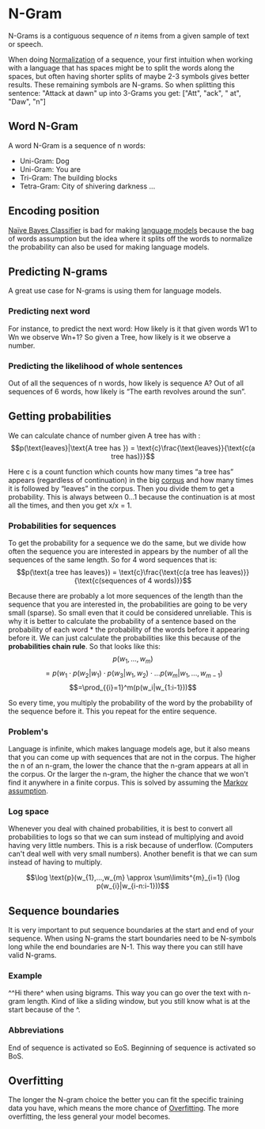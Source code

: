 # N-Gram 

N-Grams is a contiguous sequence of _n_ items from a given sample of text or speech.

When doing [Normalization](../Data/Normalization.md) of a sequence, your first intuition when working with a language that has spaces might be to split the words along the spaces, but often having shorter splits of maybe 2-3 symbols gives better results. These remaining symbols are N-grams. So when splitting this sentence: "Attack at dawn" up into 3-Grams you get:  ["Att", "ack", " at", "Daw", "n"]

## Word N-Gram
A word N-Gram is a sequence of n words:
- Uni-Gram: Dog
- Uni-Gram: You are 
- Tri-Gram: The building blocks 
- Tetra-Gram: City of shivering darkness 
...


## Encoding position
[Naïve Bayes Classifier](../Classification/Native%20baiyes/Naïve%20Bayes%20Classifier.md) is bad for making [language models](../Prediction/Language%20Modeling.md) because the bag of words assumption but the idea where it splits off the words to normalize the probability can also be used for making language models. 

## Predicting N-grams
A great use case for N-grams is using them for language models. 

### Predicting next word
For instance, to predict the next word: How likely is it that given words W1 to Wn we observe Wn+1? So given a Tree, how likely is it we observe a number. 

### Predicting the likelihood of whole sentences
Out of all the sequences of n words, how likely is sequence A? Out of all sequences of 6 words, how likely is “The earth revolves around the sun”. 

## Getting probabilities 

We can calculate chance of number given A tree has with : $$p(\text{leaves}|\text{A tree has }) = \text{c}\frac{\text{leaves}}{\text{c(a tree has)}}$$

Here c is a count function which counts how many times “a tree has” appears (regardless of continuation) in the big [corpus](../Data/Corpus.md) and how many times it is followed by “leaves” in the corpus. Then you divide them to get a probability. This is always between 0…1 because the continuation is at most all the times, and then you get x/x = 1.


### Probabilities for sequences 
To get the probability for a sequence we do the same, but we divide how often the sequence you are interested in appears by the number of all the sequences of the same length. So for 4 word sequences that is: $$p(\text{a tree has leaves}) = \text{c}\frac{\text{c(a tree has leaves)}}{\text{c(sequences of 4 words)}}$$

Because there are probably a lot more sequences of the length than the sequence that you are interested in, the probabilities are going to be very small (sparse). So small even that it could be considered unreliable. This is why it is better to calculate the probability of a sentence based on the probability of each word * the probability of the words before it appearing before it. We can just calculate the probabilities like this because of the **probabilities chain rule**. So that looks like this: $$p(w_{1},...,w_{m})$$ $$= p(w_{1} \cdot p(w_2|w_{1}) \cdot p(w_3|w_{1},w_{2}) \cdot ... p(w_{m}|w_1,...,w_{m-1})$$ $$=\prod_{{i}=1}^m(p(w_i|w_{1:i-1}))$$

So every time, you multiply the probability of the word by the probability of the sequence before it. This you repeat for the entire sequence. 

### Problem's 
Language is infinite, which makes language models age, but it also means that you can come up with sequences that are not in the corpus. The higher the n of an n-gram, the lower the chance that the n-gram appears at all in the corpus. Or the larger the n-gram, the higher the chance that we won't find it anywhere in a finite corpus. This is solved by assuming the [Markov assumption](../Prediction/Markov%20assumption.md).

### Log space
Whenever you deal with chained probabilities, it is best to convert all probabilities to logs so that we can sum instead of multiplying and avoid having very little numbers. This is a risk because of underflow. (Computers can't deal well with very small numbers). Another benefit is that we can sum instead of having to multiply. 

$$\log \text{p}(w_{1},...,w_{m} \approx \sum\limits^{m}_{i=1} (\log p(w_{i}|w_{i-n:i-1}))$$


## Sequence boundaries
It is very important to put sequence boundaries at the start and end of your sequence. When using N-grams the start boundaries need to be N-symbols long while the end boundaries are N-1. This way there you can still have valid N-grams. 

### Example
^^Hi there^ when using bigrams. This way you can go over the text with n-gram length. Kind of like a sliding window, but you still know what is at the start because of the ^. 

### Abbreviations 

End of sequence is activated so EoS. 
Beginning of sequence is activated so BoS. 

## Overfitting
The longer the N-gram choice the better you can fit the specific training data you have, which means the more chance of [Overfitting](../Prediction/Overfitting.md). The more overfitting, the less general your model becomes. 

